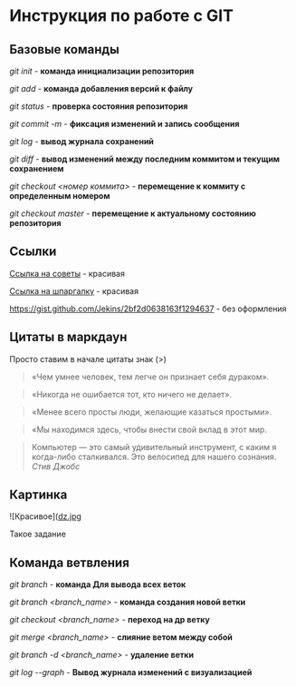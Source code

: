 # Инструкция по работе с GIT

## Базовые команды

*git init* - **команда инициализации репозитория**

*git add* - **команда добавления версий к файлу**

*git status* - **проверка состояния репозитория**

*git commit -m* - **фиксация изменений и запись сообщения**

*git log* - **вывод журнала сохранений**

*git diff* - **вывод изменений между последним коммитом и текущим сохранением**

*git checkout <номер коммита>* - **перемещение к коммиту с определенным номером**

*git checkout master* - **перемещение к актуальному состоянию репозитория**



## Ссылки

[Ссылка на советы](https://gb.ru/posts/soveti-pro-git) - красивая

[Ссылка на шпаргалку](https://gist.github.com/Jekins/2bf2d0638163f1294637) - красивая

<https://gist.github.com/Jekins/2bf2d0638163f1294637> - без оформления

## Цитаты в маркдаун

Просто ставим в начале цитаты знак (>)

>«Чем умнее человек, тем легче он признает себя дураком».

>«Никогда не ошибается тот, кто ничего не делает».

>«Менее всего просты люди, желающие казаться простыми».

>«Мы находимся здесь, чтобы внести свой вклад в этот мир. 



>Компьютер — это самый удивительный инструмент, с каким я когда-либо сталкивался. Это велосипед для нашего сознания.
_Стив Джобс_


## Картинка

![Красивое]([dz.jpg](https://bigpicture.ru/wp-content/uploads/2021/07/bigpicture_ru_31353.jpg)

Такое задание

## Команда ветвления

*git branch* - **команда Для вывода всех веток**

*git branch <branch_name>* - **команда создания новой ветки**

*git checkout <branch_name>* - **переход на др ветку**

*git merge <branch_name>* - **слияние ветом между собой**

*git branch -d <branch_name>* - **удаление ветки**

*git log --graph* - **Вывод журнала изменений с визуализацией**







